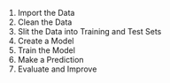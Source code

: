 1. Import the Data
2. Clean the Data
3. Slit the Data into Training and Test Sets
4. Create a Model
5. Train the Model
6. Make a Prediction
7. Evaluate and Improve

